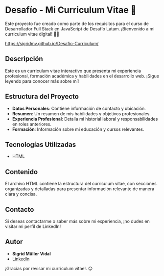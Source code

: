# Desafío - Mi Curriculum Vitae 💼

Este proyecto fue creado como parte de los requisitos para el curso de Desarrollador Full Stack en JavaScript de Desafío Latam. 
¡Bienvenido a mi curriculum vitae digital! 👩‍💻

https://sigridmv.github.io/Desafio-Curriculum/

## Descripción

Este es un curriculum vitae interactivo que presenta mi experiencia profesional, formación académica y habilidades en el desarrollo web. 
¡Sigue leyendo para conocer más sobre mí!

## Estructura del Proyecto

- **Datos Personales**: Contiene información de contacto y ubicación.
- **Resumen**: Un resumen de mis habilidades y objetivos profesionales.
- **Experiencia Profesional**: Detalla mi historial laboral y responsabilidades en roles anteriores.
- **Formación**: Información sobre mi educación y cursos relevantes.

## Tecnologías Utilizadas

- HTML

## Contenido

El archivo HTML contiene la estructura del curriculum vitae, con secciones organizadas y detalladas para presentar información relevante de manera clara y concisa.

## Contacto

Si deseas contactarme o saber más sobre mi experiencia, ¡no dudes en visitar mi perfil de LinkedIn!

## Autor

- **Sigrid Müller Vidal**
- [LinkedIn](https://www.linkedin.com/in/smullervidal/)

¡Gracias por revisar mi curriculum vitae!. 😊

